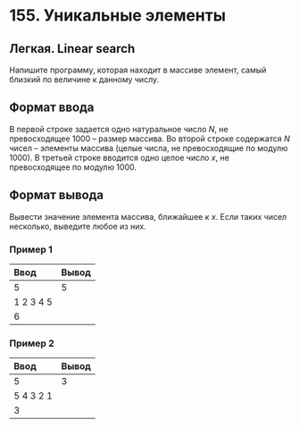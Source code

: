 # 155. Уникальные элементы

## Легкая. Linear search

Напишите программу, которая находит в массиве элемент, самый близкий по величине к данному числу.

## Формат ввода

В первой строке задается одно натуральное число <i>N</i>, не превосходящее 1000 – размер массива. Во второй строке содержатся <i>N</i> чисел – элементы массива (целые числа, не превосходящие по модулю 1000). В третьей строке вводится одно целое число <i>x</i>, не превосходящее по модулю 1000.

## Формат вывода

Вывести значение элемента массива, ближайшее к <i>x</i>. Если таких чисел несколько, выведите любое из них.

### Пример 1

| Ввод      | Вывод |
| :-------- | :---- |
| 5         | 5     |
| 1 2 3 4 5 |       |
| 6         |       |

### Пример 2

| Ввод      | Вывод |
| :-------- | :---- |
| 5         | 3     |
| 5 4 3 2 1 |       |
| 3         |       |
